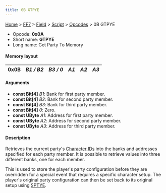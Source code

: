 ```yaml
---
title: 0B GTPYE
---
```


[Home](/Main%20Page.md) > [FF7](/FF7.md) > [Field](/FF7/Field.md) > [Script](/FF7/Field/Script.md) > [Opcodes](/FF7/Field/Script/Opcodes.md) > 0B GTPYE

-   Opcode: **0x0A**
-   Short name: **GTPYE**
-   Long name: Get Party To Memory

#### Memory layout

| 0x0B | *B1 / B2* | *B3 / 0* | *A1* | *A2* | *A3* |
|------|-----------|----------|------|------|------|

#### Arguments

-   **const Bit\[4\]** *B1*: Bank for first party member.
-   **const Bit\[4\]** *B2*: Bank for second party member.
-   **const Bit\[4\]** *B3*: Bank for third party member.
-   **const Bit\[4\]** *0*: Zero.
-   **const UByte** *A1*: Address for first party member.
-   **const UByte** *A2*: Address for second party member.
-   **const UByte** *A3*: Address for third party member.

#### Description

Retrieves the current party's [Character IDs][] into the banks and
addresses specified for each party member. It is possible to retrieve
values into three different banks, one for each member.

This is used to store the player's party configuration before they are
overridden for a special event that requires a specific character setup.
The player's original party configuration can then be set back to its
original setup using [SPTYE][].

  [Character IDs]: /FF7/Field/Character%20ID.md "wikilink"
  [SPTYE]: /FF7/Field/Script/Opcodes/0A%20SPTYE.md "wikilink"
